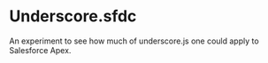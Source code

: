 # Underscore.sfdc
An experiment to see how much of underscore.js one could apply to Salesforce Apex.
